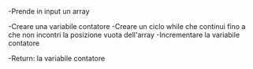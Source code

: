 <!--
TRACCIA

Scrivere una funzione contaElementi() che, dato un array in input, restituisca il numero di elementi presenti nell'array
-->

<!--
FUNZIONE contaElementi()
-->
-Prende in input un array
<!---->
-Creare una variabile contatore
-Creare un ciclo while che continui fino a che non incontri la posizione vuota dell'array
    -Incrementare la variabile contatore
<!---->
-Return: la variabile contatore
